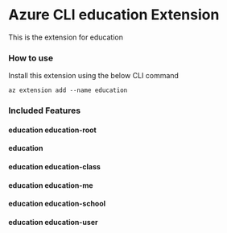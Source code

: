 # Azure CLI education Extension #
This is the extension for education

### How to use ###
Install this extension using the below CLI command
```
az extension add --name education
```

### Included Features ###
#### education education-root ####
#### education ####
#### education education-class ####
#### education education-me ####
#### education education-school ####
#### education education-user ####